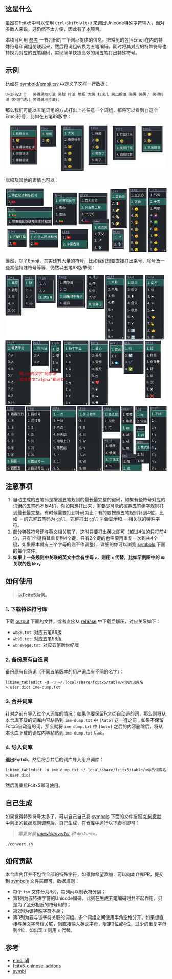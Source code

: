 ## 这是什么

虽然在Fcitx5中可以使用 `Ctrl+Shift+Alt+U` 来调出Unicode特殊字符输入，但对多数人来说，这仍然不太方便，因此有了本项目。

本项目利用 [参考](#参考) 一节列出的三个网址提供的信息，把常见的包括Emoji在内的特殊符号和词组关联起来，然后将词组转换为五笔编码，同时将其对应的特殊符号也转换为对应的五笔编码，实现简单快捷高效的用五笔打出特殊符号。

## 示例

比如在 [symbold/emoji.tsv](symbold/emoji.tsv) 中定义了这样一行数据：

```tsv
U+1F923	🤣	笑得满地打滚 笑脸 打滚 地板 大笑 打滚儿 笑出眼泪 笑哭 笑哭了 笑得打滚 笑得打滚儿 笑得满地打滚儿
```

那么我们可能以五笔词组的方式打出上述任意一个词组，都将可以看到 `🤣` 这个Emoji符号，比如在五笔98版中：

![](assets/image-001.png)

旗帜及其他的表情也可以：

![](assets/image-002.png)

当然，除了Emoji，其实还有大量的符号，比如我们想要直接打出乘号、除号及一些其他特殊符号等等，仍然以五笔98版举例：

![](assets/image-003.png)
![](assets/image-004.png)
![](assets/image-005.png)

## 注意事项

1. 自动生成的五笔码是按照五笔规则的最长最完整的键码，如果有些符号对应的词组的五笔码不足4码，你如果想打出来，需要尽可能的按照五笔组字规则打到最长最完整。有时候需要打到补码为止；有的要按照五笔规则补到4位，比如 `一` 的完整五笔码为 `ggll`，完整打出 `ggll` 才会显示和 `一` 相关联的特殊字符。
2. 部分特殊符号还与英文相关联了，这时只要打出英文即可（超过4位的只打前4位，只有1个键将其重复到4个键，只有2个键的也需要再重复一次到共4个键，如果原本就有三个字母的则不作调整），详细的你可以浏览 [symbols](symbols) 下面的每个文件。
3. **如果上一条规则中关联的英文中含有字母 `z`，则用 `x` 代替，比如示例图中的 `㎑` 关联的是 `khx`。**

## 如何使用

> **以Fcitx5为例。**

### 1. 下载特殊符号库

下载 [output](output) 下面的文件，或者直接从 [release](release) 中下载后解压，对应关系如下：

- `wb86.txt`: 对应五笔86版
- `wb98.txt`: 对应五笔98版
- `wbnewage.txt`: 对应五笔新世纪版

### 2. 备份原有自造词

备份原有自造词（不同五笔版本的用户词库有不同的名字）：

```shell
libime_tabledict -d -u ~/.local/share/fcitx5/table/<你的词库名>.user.dict ime-dump.txt
```

### 3. 合并词库

针对之前有导入过个人词库的情况：如果你要保留Fcitx5自动造的词，那么则将从本仓库下载的词库内容粘贴到 `ime-dump.txt` 中 `[Auto]` 这一行之前；如果不保留Fcitx5自动造的词，那么就将 `ime-dump.txt` 中 `[Auto]` 之后的内容删除后，将从本仓库下载的词库内容粘贴到 `ime-dump.txt` 后面。

### 4. 导入词库

**退出Fcitx5**，然后将合并后的词库导入用户词库：

```shell
libime_tabledict -u ime-dump.txt ~/.local/share/fcitx5/table/<你的词库名>.user.dict
```

然后再重启Fcitx5即可使用。

## 自己生成

如果觉得特殊符号太多了，可以自己自己将 [symbols](symbols) 下面的文件按照 [如何贡献](#如何贡献) 中列出的数据规则调整后，自己生成，在仓库中运行以下脚本即可：

> *需要安装 [imewlconverter](https://github.com/studyzy/imewlconverter) 和 `dos2unix`。*

```shell
./convert.sh
```

## 如何贡献

本仓库内容并不包含全部的特殊字符，如果你希望添加，可以向本仓库PR，提交到 [symbols](symbols) 文件夹即可。数据规则：

- 每个 `tsv` 文件分为3列，每列间以制表符分隔；
- 第1列为该特殊字符的Unicode编码，此列在生成五笔编码时并不起作用，只是为了区分相近的符号用的；
- 第2列为该特殊字符本身；
- 第3列为要与该字符关联的词组，多个词组之间使用半角空格分开，如果想直接与英文字母相关联，则直接输入英文字母，限定3位或4位，过少的重复字母到4位，如出现 `z` 则用 `x` 代替。

## 参考

- [emojiall](https://www.emojiall.com)
- [fcitx5-chinese-addons](https://github.com/fcitx/fcitx5-chinese-addons/blob/master/im/pinyin/symbols)
- [symbl](https://symbl.cc/cn/)
